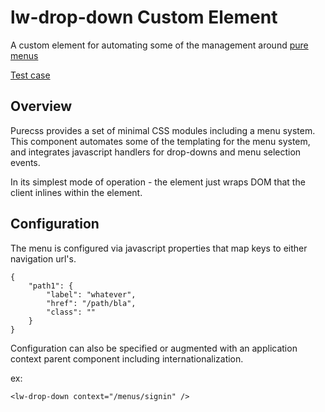 # lw-drop-down Custom Element

A custom element for automating some of the management around [pure menus](https://purecss.io/menus/)

[Test case](./index.html)

## Overview

Purecss provides a set of minimal CSS modules including a menu system.  This component automates some of the templating for the menu system, and integrates javascript handlers for drop-downs and menu selection events.

In its simplest mode of operation - the element just wraps DOM that the client inlines within the element.

## Configuration

The menu is configured via javascript properties that
map keys to either navigation url's.

```
{
    "path1": {
        "label": "whatever",
        "href": "/path/bla",
        "class": ""
    }
}
```

Configuration can also be specified or augmented with an application context parent component including internationalization.

ex:
```
<lw-drop-down context="/menus/signin" />
```